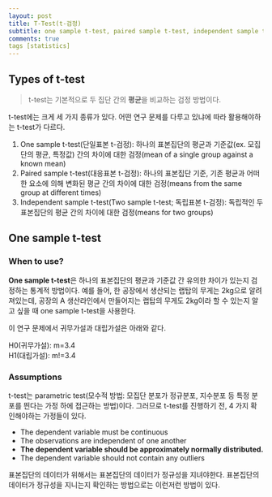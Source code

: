 ```yaml
---
layout: post
title: T-Test(t-검정)
subtitle: one sample t-test, paired sample t-test, independent sample t-test
comments: true
tags [statistics]
---
```


## Types of t-test

> t-test는 기본적으로 두 집단 간의 **평균**을 비교하는 검정 방법이다.

t-test에는 크게 세 가지 종류가 있다.
어떤 연구 문제를 다루고 있냐에 따라 활용해야하는 t-test가 다르다.

1. One sample t-test(단일표본 t-검정): 하나의 표본집단의 평균과 기준값(ex. 모집단의 평균, 특정값) 간의 차이에 대한 검정(mean of a single group against a known mean)   
2. Paired sample t-test(대응표본 t-검정): 하나의 표본집단 기준, 기존 평균과 어떠한 요소에 의해 변화된 평균 간의 차이에 대한 검정(means from the same group at different times)   
3. Independent sample t-test(Two sample t-test; 독립표본 t-검정): 독립적인 두 표본집단의 평균 간의 차이에 대한 검정(means for two groups)   
 
## One sample t-test

### When to use?
**One sample t-test**은 하나의 표본집단의 평균과 기준값 간 유의한 차이가 있는지 검정하는 통계적 방법이다. 예를 들어, 한 공장에서 생산되는 랩탑의 무게는 2kg으로 알려져있는데, 공장의 A 생산라인에서 만들어지는 랩탑의 무게도 2kg이라 할 수 있는지 알고 싶을 때 one sample t-test을 사용한다.

이 연구 문제에서 귀무가설과 대립가설은 아래와 같다.   

H0(귀무가설): m=3.4   
H1(대립가설): m!=3.4   

### Assumptions
t-test는 parametric test(모수적 방법: 모집단 분포가 정규분포, 지수분포 등 특정 분포를 띈다는 가정 하에 접근하는 방법)이다. 그러므로 t-test를 진행하기 전, 4 가지 확인해야하는 가정들이 있다.

* The dependent variable must be continuous
* The observations are independent of one another
* **The dependent variable should be approximately normally distributed.**
* The dependent variable should not contain any outliers


표본집단의 데이터가 위해서는 표본집단의 데이터가 정규성을 지녀야한다. 표본집단의 데이터가 정규성을 지니는지 확인하는 방법으로는 이런저런 방법이 있다.
